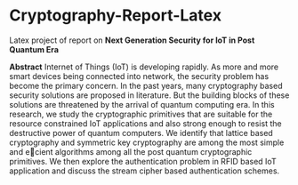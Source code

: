 # Cryptography-Report-Latex

Latex project of report on <b>Next Generation Security for IoT in Post Quantum Era</b>

<b>Abstract</b>
Internet of Things (IoT) is developing rapidly. As more and more smart devices being connected into network, the
security problem has become the primary concern. In the past years, many cryptography based security solutions are
proposed in literature. But the building blocks of these solutions are threatened by the arrival of quantum computing era.
In this research, we study the cryptographic primitives that are suitable for the resource constrained IoT applications and
also strong enough to resist the destructive power of quantum computers. We identify that lattice based cryptography
and symmetric key cryptography are among the most simple and ecient algorithms among all the post quantum
cryptographic primitives. We then explore the authentication problem in RFID based IoT application and discuss the
stream cipher based authentication schemes.
